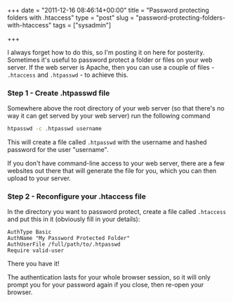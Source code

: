 +++
date = "2011-12-16 08:46:14+00:00"
title = "Password protecting folders with .htaccess"
type = "post"
slug = "password-protecting-folders-with-htaccess"
tags = ["sysadmin"]

+++

I always forget how to do this, so I'm posting it on here for posterity. Sometimes it's useful to password protect a folder or files on your web server. If the web server is Apache, then you can use a couple of files - `.htaccess` and `.htpasswd` - to achieve this.<!--more-->

### Step 1 - Create .htpasswd file

Somewhere above the root directory of your web server (so that there's no way it can get served by your web server) run the following command

```bash
htpasswd -c .htpasswd username
```

This will create a file called `.htpasswd` with the username and hashed password for the user "username".

If you don't have command-line access to your web server, there are a few websites out there that will generate the file for you, which you can then upload to your server.

### Step 2 - Reconfigure your .htaccess file

In the directory you want to password protect, create a file called `.htaccess` and put this in it (obviously fill in your details):

```apacheconf
AuthType Basic
AuthName "My Password Protected Folder"
AuthUserFile /full/path/to/.htpasswd
Require valid-user
```

There you have it!

The authentication lasts for your whole browser session, so it will only prompt you for your password again if you close, then re-open your browser.
